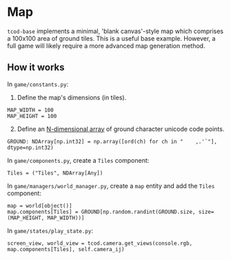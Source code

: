 # Map

`tcod-base` implements a minimal, 'blank canvas'-style map which comprises a 100x100 area of ground tiles. This is a useful base example. However, a full game will likely require a more advanced map generation method.


## How it works

In `game/constants.py`:

1. Define the map's dimensions (in tiles).
```
MAP_WIDTH = 100
MAP_HEIGHT = 100
```

2. Define an [N-dimensional array](https://numpy.org/doc/stable/reference/arrays.ndarray.html) of ground character unicode code points.
```
GROUND: NDArray[np.int32] = np.array([ord(ch) for ch in "    ,.'`"], dtype=np.int32)
```

In `game/components.py`, create a `Tiles` component:
```
Tiles = ("Tiles", NDArray[Any])
```

In `game/managers/world_manager.py`, create a `map` entity and add the `Tiles` component:
```
map = world[object()]
map.components[Tiles] = GROUND[np.random.randint(GROUND.size, size=(MAP_HEIGHT, MAP_WIDTH))]
```

In `game/states/play_state.py`:
```
screen_view, world_view = tcod.camera.get_views(console.rgb, map.components[Tiles], self.camera_ij)
```
